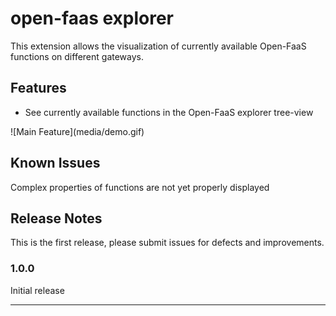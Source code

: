 # open-faas explorer

This extension allows the visualization of currently available Open-FaaS functions on different gateways.

## Features

- See currently available functions in the Open-FaaS explorer tree-view

\!\[Main Feature\]\(media/demo.gif\)

## Known Issues

Complex properties of functions are not yet properly displayed

## Release Notes

This is the first release, please submit issues for defects and improvements.

### 1.0.0

Initial release

-----------------------------------------------------------------------------------------------------------

